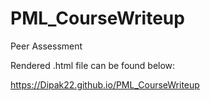 PML_CourseWriteup
=================

Peer Assessment

Rendered .html file can be found below:

https://Dipak22.github.io/PML_CourseWriteup
